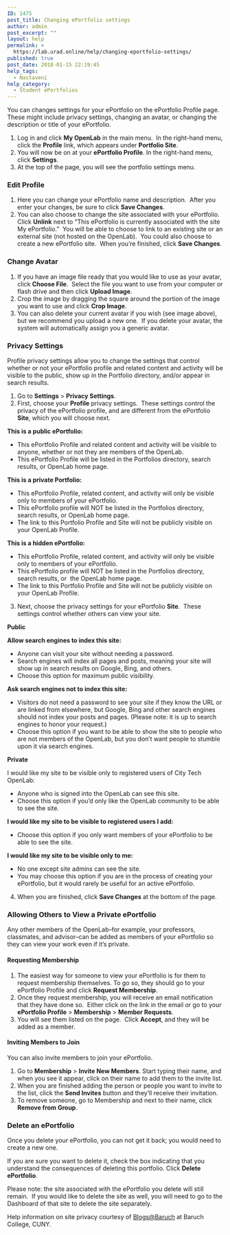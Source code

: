 ```yaml
---
ID: 1475
post_title: Changing ePortfolio settings
author: admin
post_excerpt: ""
layout: help
permalink: >
  https://lab.urad.online/help/changing-eportfolio-settings/
published: true
post_date: 2018-01-15 22:19:45
help_tags:
  - Nastavení
help_category:
  - Student ePortfolios
---
```

You can changes settings for your ePortfolio on the ePortfolio Profile page.  These might include privacy settings, changing an avatar, or changing the description or title of your ePortfolio.
<ol>
 	<li>Log in and click <strong>My OpenLab</strong> in the main menu.  In the right-hand menu, click the <strong>Profile</strong> link, which appears under <strong>Portfolio Site</strong>.</li>
 	<li>You will now be on at your <strong>ePortfolio Profile</strong>. In the right-hand menu, click <strong>Settings</strong>.</li>
 	<li>At the top of the page, you will see the portfolio settings menu.</li>
</ol>
<h3><strong>Edit Profile</strong></h3>
<ol>
 	<li>Here you can change your ePortfolio name and description.  After you enter your changes, be sure to click <strong>Save Changes</strong>.</li>
 	<li>You can also choose to change the site associated with your ePortfolio. Click <strong>Unlink</strong> next to “This ePortfolio is currently associated with the site My ePortfolio.”  You will be able to choose to link to an existing site or an external site (not hosted on the OpenLab).  You could also choose to create a new ePortfolio site.  When you’re finished, click <strong>Save Changes</strong>.</li>
</ol>
<h3><strong>Change Avatar</strong></h3>
<ol>
 	<li>If you have an image file ready that you would like to use as your avatar, click <strong>Choose File</strong>.  Select the file you want to use from your computer or flash drive and then click <strong>Upload Image</strong>.</li>
 	<li>Crop the image by dragging the square around the portion of the image you want to use and click <strong>Crop Image</strong>.</li>
 	<li>You can also delete your current avatar if you wish (see image above), but we recommend you upload a new one.  If you delete your avatar, the system will automatically assign you a generic avatar.</li>
</ol>
<h3><strong>Privacy Settings</strong></h3>
Profile privacy settings allow you to change the settings that control whether or not your ePortfolio profile and related content and activity will be visible to the public, show up in the Portfolio directory, and/or appear in search results.
<ol>
 	<li>Go to <strong>Settings</strong> &gt; <strong>Privacy Settings</strong>.</li>
 	<li>First, choose your <strong>Profile</strong> privacy settings.  These settings control the privacy of the ePortfolio profile, and are different from the ePortfolio <strong>Site</strong>, which you will choose next.</li>
</ol>
<strong>This is a public ePortfolio:</strong>
<ul>
 	<li>This ePortfolio Profile and related content and activity will be visible to anyone, whether or not they are members of the OpenLab.</li>
 	<li>This ePortfolio Profile will be listed in the Portfolios directory, search results, or OpenLab home page.</li>
</ul>
<strong>This is a private Portfolio:</strong>
<ul>
 	<li>This ePortfolio Profile, related content, and activity will only be visible only to members of your ePortfolio.</li>
 	<li>This ePortfolio profile will NOT be listed in the Portfolios directory, search results, or OpenLab home page.</li>
 	<li>The link to this Portfolio Profile and Site will not be publicly visible on your OpenLab Profile.</li>
</ul>
<strong>This is a hidden ePortfolio:</strong>
<ul>
 	<li>This ePortfolio Profile, related content, and activity will only be visible only to members of your ePortfolio.</li>
 	<li>This ePortfolio profile will NOT be listed in the Portfolios directory, search results, or  the OpenLab home page.</li>
 	<li>The link to this Portfolio Profile and Site will not be publicly visible on your OpenLab Profile.</li>
</ul>
<ol start="3">
 	<li>Next, choose the privacy settings for your ePortfolio <strong>Site</strong>.  These settings control whether others can view your site.</li>
</ol>
<strong>Public</strong>

<strong>Allow search engines to index this site:</strong>
<ul>
 	<li>Anyone can visit your site without needing a password.</li>
 	<li>Search engines will index all pages and posts, meaning your site will show up in search results on Google, Bing, and others.</li>
 	<li>Choose this option for maximum public visibility.</li>
</ul>
<strong>Ask search engines not to index this site:</strong>
<ul>
 	<li>Visitors do not need a password to see your site if they know the URL or are linked from elsewhere, but Google, Bing and other search engines should not index your posts and pages. (Please note: it is up to search engines to honor your request.)</li>
 	<li>Choose this option if you want to be able to show the site to people who are not members of the OpenLab, but you don’t want people to stumble upon it via search engines.</li>
</ul>
<strong>Private</strong>

I would like my site to be visible only to registered users of City Tech OpenLab:
<ul>
 	<li>Anyone who is signed into the OpenLab can see this site.</li>
 	<li>Choose this option if you’d only like the OpenLab community to be able to see the site.</li>
</ul>
<strong>I would like my site to be visible to registered users I add:</strong>
<ul>
 	<li>Choose this option if you only want members of your ePortfolio to be able to see the site.</li>
</ul>
<strong>I would like my site to be visible only to me:</strong>
<ul>
 	<li>No one except site admins can see the site.</li>
 	<li>You may choose this option if you are in the process of creating your ePortfolio, but it would rarely be useful for an active ePortfolio.</li>
</ul>
<ol start="4">
 	<li>When you are finished, click <strong>Save Changes</strong> at the bottom of the page.</li>
</ol>
<h3><strong>Allowing Others to View a Private ePortfolio</strong></h3>
Any other members of the OpenLab–for example, your professors, classmates, and advisor–can be added as members of your ePortfolio so they can view your work even if it’s private.
<h4>Requesting Membership</h4>
<ol>
 	<li>The easiest way for someone to view your ePortfolio is for them to request membership themselves. To go so, they should go to your ePortfolio Profile and click <strong>Request Membership</strong>.</li>
 	<li>Once they request membership, you will receive an email notification that they have done so.  Either click on the link in the email or go to your <strong>ePortfolio Profile</strong> &gt; <strong>Membership</strong> &gt; <strong>Member Requests</strong>.</li>
 	<li>You will see them listed on the page.  Click <strong>Accept</strong>, and they will be added as a member.</li>
</ol>
<h4>Inviting Members to Join</h4>
You can also invite members to join your ePortfolio.
<ol>
 	<li>Go to <strong>Membership</strong> &gt; <strong>Invite New Members</strong>. Start typing their name, and when you see it appear, click on their name to add them to the invite list.</li>
 	<li>When you are finished adding the person or people you want to invite to the list, click the <strong>Send Invites</strong> button and they’ll receive their invitation.</li>
 	<li>To remove someone, go to Membership and next to their name, click <strong>Remove from Group</strong>.</li>
</ol>
<h3><strong>Delete an ePortfolio</strong></h3>
Once you delete your ePortfolio, you can not get it back; you would need to create a new one.

If you are sure you want to delete it, check the box indicating that you understand the consequences of deleting this portfolio. Click <strong>Delete ePortfolio</strong>.

Please note: the site associated with the ePortfolio you delete will still remain.  If you would like to delete the site as well, you will need to go to the Dashboard of that site to delete the site separately.

Help information on site privacy courtesy of <a href="http://blsciblogs.baruch.cuny.edu">Blogs@Baruch</a> at Baruch College, CUNY.